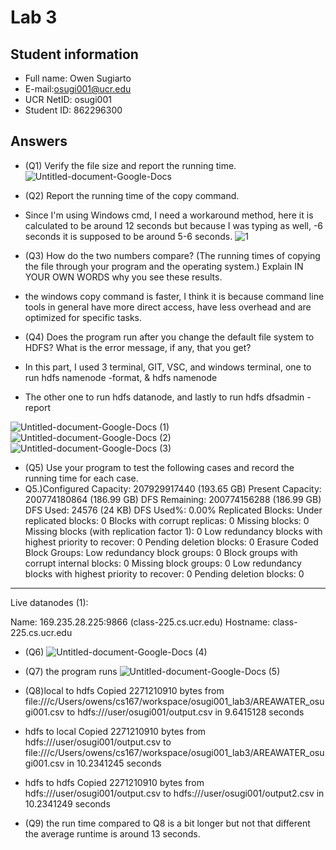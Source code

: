# Lab 3

## Student information

* Full name: Owen Sugiarto
* E-mail:osugi001@ucr.edu
* UCR NetID: osugi001
* Student ID: 862296300

## Answers

* (Q1) Verify the file size and report the running time.
![Untitled-document-Google-Docs](https://github.com/osugi001/CS152/assets/102548267/9793983d-4d6d-4a32-a55d-bfc70e147890)


* (Q2) Report the running time of the copy command.
* Since I'm using Windows cmd, I need a workaround method, here it is calculated to be around 12 seconds but because I was typing as well, -6 seconds it is supposed to be around 5-6 seconds.
 ![1](https://github.com/osugi001/CS152/assets/102548267/53a9be79-045e-4e8f-b1ff-8b11d9fccfef)


* (Q3) How do the two numbers compare? (The running times of copying the file through your program and the operating system.) Explain IN YOUR OWN WORDS why you see these results.
*  the windows copy command is faster, I think it is because command line tools in general have more direct access, have less overhead and are optimized for specific tasks.


* (Q4) Does the program run after you change the default file system to HDFS? What is the error message, if any, that you get?
* In this part, I used 3 terminal, GIT, VSC, and windows terminal, one to run hdfs namenode -format, & hdfs namenode
* The other one to run hdfs datanode, and lastly to run hdfs dfsadmin -report

![Untitled-document-Google-Docs (1)](https://github.com/osugi001/CS152/assets/102548267/d3585624-a871-4d08-83c1-ad367d3e6259)
![Untitled-document-Google-Docs (2)](https://github.com/osugi001/CS152/assets/102548267/42718e03-6d4b-47aa-8201-8b9961a24e4d)
![Untitled-document-Google-Docs (3)](https://github.com/osugi001/CS152/assets/102548267/940f9100-3468-4a39-a9a2-a9a2d37812f0)



* (Q5) Use your program to test the following cases and record the running time for each case.
* Q5.)Configured Capacity: 207929917440 (193.65 GB)
Present Capacity: 200774180864 (186.99 GB)
DFS Remaining: 200774156288 (186.99 GB)
DFS Used: 24576 (24 KB)
DFS Used%: 0.00%
Replicated Blocks:
        Under replicated blocks: 0
        Blocks with corrupt replicas: 0
        Missing blocks: 0
        Missing blocks (with replication factor 1): 0
        Low redundancy blocks with highest priority to recover: 0
        Pending deletion blocks: 0
Erasure Coded Block Groups:
        Low redundancy block groups: 0
        Block groups with corrupt internal blocks: 0
        Missing block groups: 0
        Low redundancy blocks with highest priority to recover: 0
        Pending deletion blocks: 0

-------------------------------------------------
Live datanodes (1):

Name: 169.235.28.225:9866 (class-225.cs.ucr.edu)
Hostname: class-225.cs.ucr.edu


* (Q6) 
 ![Untitled-document-Google-Docs (4)](https://github.com/osugi001/CS152/assets/102548267/397a118e-7e2f-46ec-a083-fd5293bf6220)


* (Q7) the program runs
  ![Untitled-document-Google-Docs (5)](https://github.com/osugi001/CS152/assets/102548267/f26816f1-c48c-434c-b3ff-050873d69b02)

* (Q8)local to hdfs
Copied 2271210910 bytes from file:///c/Users/owens/cs167/workspace/osugi001_lab3/AREAWATER_osugi001.csv to hdfs:///user/osugi001/output.csv in 9.6415128 seconds
* hdfs to local
Copied 2271210910 bytes from hdfs:///user/osugi001/output.csv to file:///c/Users/owens/cs167/workspace/osugi001_lab3/AREAWATER_osugi001.csv in 10.2341245 seconds
* hdfs to hdfs
Copied 2271210910 bytes from hdfs:///user/osugi001/output.csv to hdfs:///user/osugi001/output2.csv in 10.2341249 seconds 
* (Q9) the run time compared to Q8 is a bit longer but not that different the average runtime is around 13 seconds.


